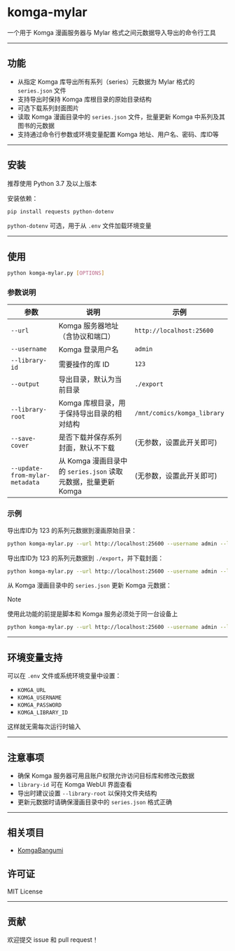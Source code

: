 # komga-mylar

一个用于 Komga 漫画服务器与 Mylar 格式之间元数据导入导出的命令行工具

---

## 功能

- 从指定 Komga 库导出所有系列（series）元数据为 Mylar 格式的 `series.json` 文件
- 支持导出时保持 Komga 库根目录的原始目录结构
- 可选下载系列封面图片
- 读取 Komga 漫画目录中的 `series.json` 文件，批量更新 Komga 中系列及其图书的元数据
- 支持通过命令行参数或环境变量配置 Komga 地址、用户名、密码、库ID等

---

## 安装

推荐使用 Python 3.7 及以上版本

安装依赖：

```bash
pip install requests python-dotenv
```

`python-dotenv` 可选，用于从 `.env` 文件加载环境变量

---

## 使用

```bash
python komga-mylar.py [OPTIONS]
```

### 参数说明

| 参数                             | 说明                                                             | 示例                          |
| -------------------------------- | ---------------------------------------------------------------- | ----------------------------- |
| `--url`                        | Komga 服务器地址（含协议和端口）                                 | `http://localhost:25600`    |
| `--username`                   | Komga 登录用户名                                                 | `admin`                     |
| `--library-id`                 | 需要操作的库 ID                                                  | `123`                       |
| `--output`                     | 导出目录，默认为当前目录                                         | `./export`                  |
| `--library-root`               | Komga 库根目录，用于保持导出目录的相对结构                       | `/mnt/comics/komga_library` |
| `--save-cover`                 | 是否下载并保存系列封面，默认不下载                               | (无参数，设置此开关即可)      |
| `--update-from-mylar-metadata` | 从 Komga 漫画目录中的 `series.json` 读取元数据，批量更新 Komga | (无参数，设置此开关即可)      |

### 示例

导出库ID为 123 的系列元数据到漫画原始目录：

```bash
python komga-mylar.py --url http://localhost:25600 --username admin --library-id 123
```

导出库ID为 123 的系列元数据到 `./export`，并下载封面：

```bash
python komga-mylar.py --url http://localhost:25600 --username admin --library-id 123 --output ./export --save-cover
```

从 Komga 漫画目录中的 `series.json` 更新 Komga 元数据：

> [!NOTE]
>
> 使用此功能的前提是脚本和 Komga 服务必须处于同一台设备上

```bash
python komga-mylar.py --url http://localhost:25600 --username admin --library-id 123 --update-from-mylar-metadata
```

---

## 环境变量支持

可以在 `.env` 文件或系统环境变量中设置：

- `KOMGA_URL`
- `KOMGA_USERNAME`
- `KOMGA_PASSWORD`
- `KOMGA_LIBRARY_ID`

这样就无需每次运行时输入

---

## 注意事项

- 确保 Komga 服务器可用且账户权限允许访问目标库和修改元数据
- `library-id` 可在 Komga WebUI 界面查看
- 导出时建议设置 `--library-root` 以保持文件夹结构
- 更新元数据时请确保漫画目录中的 `series.json` 格式正确

---

## 相关项目

- [KomgaBangumi](https://github.com/dyphire/KomgaBangumi)

## 许可证

MIT License

---

## 贡献

欢迎提交 issue 和 pull request！
